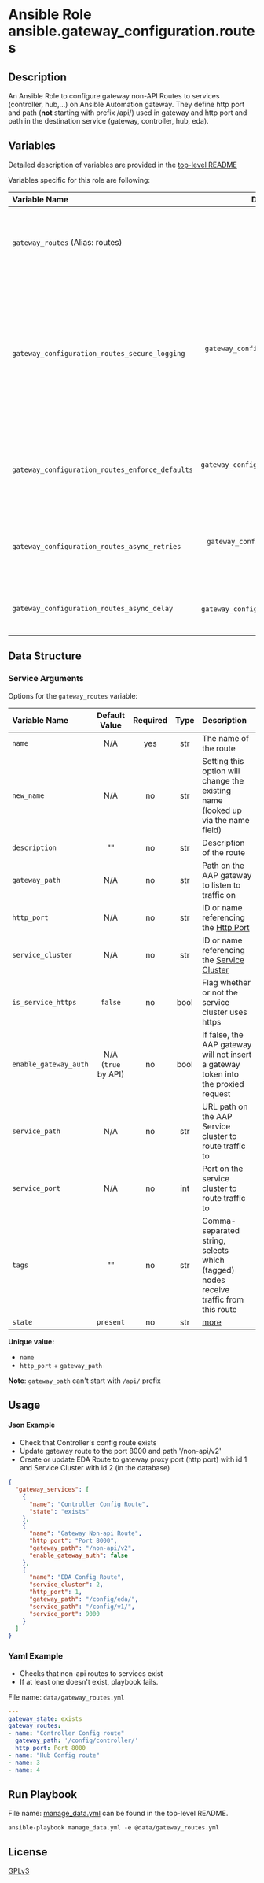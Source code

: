 # Ansible Role ansible.gateway_configuration.routes

## Description

An Ansible Role to configure gateway non-API Routes to services (controller, hub,...) on Ansible Automation gateway.
They define http port and path (**not** starting with prefix /api/) used in gateway and
http port and path in the destination service (gateway, controller, hub, eda).

## Variables

Detailed description of variables are provided in the [top-level README](../../README.md)

Variables specific for this role are following:

| Variable Name                                   |                    Default Value                    | Required | Description                                                                                                                                                  |                                                      |
|:------------------------------------------------|:---------------------------------------------------:|:--------:|:-------------------------------------------------------------------------------------------------------------------------------------------------------------|:----------------------------------------------------:|
| `gateway_routes` (Alias: routes)                |             [below](#service-arguments)             |   yes    | Data structure describing your route entries described below.                                                                                                |        [more](../../README.md#data-variables)        |
| `gateway_configuration_routes_secure_logging`   |  `gateway_configuration_secure_logging` OR `false`  |    no    | Whether or not to include the sensitive route role tasks in the log. Set this value to `True` if you will be providing your sensitive values from elsewhere. |   [more](../../README.md#secure-logging-variables)   |
| `gateway_configuration_routes_enforce_defaults` | `gateway_configuration_enforce_defaults` OR `false` |    no    | Whether or not to enforce default option values on only the route role.                                                                                      |      [more](../../README.md#enforcing-defaults)      |
| `gateway_configuration_routes_async_retries`    |    `gateway_configuration_async_retries` OR `30`    |    no    | This variable sets the number of retries to attempt for the role.                                                                                            | [more](../../README.md#asynchronous-retry-variables) |
| `gateway_configuration_routes_async_delay`      |     `gateway_configuration_async_delay` OR `1`      |    no    | This sets the delay between retries for the role.                                                                                                            | [more](../../README.md#asynchronous-retry-variables) |

## Data Structure

### Service Arguments

Options for the `gateway_routes` variable:

| Variable Name         |    Default Value    | Required | Type | Description                                                                         |
|:----------------------|:-------------------:|:--------:|:----:|:------------------------------------------------------------------------------------|
| `name`                |         N/A         |   yes    | str  | The name of the route                                                               |
| `new_name`            |         N/A         |    no    | str  | Setting this option will change the existing name (looked up via the name field)    |
| `description`         |         ""          |    no    | str  | Description of the route                                                            |
| `gateway_path`        |         N/A         |    no    | str  | Path on the AAP gateway to listen to traffic on                                     |
| `http_port`           |         N/A         |    no    | str  | ID or name referencing the [Http Port](../http_ports/README.md)                     |
| `service_cluster`     |         N/A         |    no    | str  | ID or name referencing the [Service Cluster](../service_clusters/README.md)         |
| `is_service_https`    |       `false`       |    no    | bool | Flag whether or not the service cluster uses https                                  |
| `enable_gateway_auth` | N/A (`true` by API) |    no    | bool | If false, the AAP gateway will not insert a gateway token into the proxied request  |
| `service_path`        |         N/A         |    no    | str  | URL path on the AAP Service cluster to route traffic to                             |
| `service_port`        |         N/A         |    no    | int  | Port on the service cluster to route traffic to                                     |
| `tags`                |         ""          |    no    | str  | Comma-separated string, selects which (tagged) nodes receive traffic from this route|
| `state`               |      `present`      |    no    | str  | [more](../../README.md#state-variable)                                              |

**Unique value:**

- `name`
- `http_port` + `gateway_path`

**Note**: `gateway_path` can't start with `/api/` prefix

## Usage

#### Json Example

- Check that Controller's config route exists
- Update gateway route to the port 8000 and path '/non-api/v2'
- Create or update EDA Route to gateway proxy port (http port) with id 1 and Service Cluster with id 2 (in the database)

```json
{
  "gateway_services": [
    {
      "name": "Controller Config Route",
      "state": "exists"
    },
    {
      "name": "Gateway Non-api Route",
      "http_port": "Port 8000",
      "gateway_path": "/non-api/v2",
      "enable_gateway_auth": false
    },
    {
      "name": "EDA Config Route",
      "service_cluster": 2,
      "http_port": 1,
      "gateway_path": "/config/eda/",
      "service_path": "/config/v1/",
      "service_port": 9000
    }
  ]
}
```

### Yaml Example

- Checks that non-api routes to services exist
- If at least one doesn't exist, playbook fails.

File name: `data/gateway_routes.yml`

```yaml
---
gateway_state: exists
gateway_routes:
- name: "Controller Config route"
  gateway_path: '/config/controller/'
  http_port: Port 8000
- name: "Hub Config route"
- name: 3
- name: 4
```

## Run Playbook

File name: [manage_data.yml](../../README.md#example-ansible-playbook) can be found in the top-level README.

```shell
ansible-playbook manage_data.yml -e @data/gateway_routes.yml
```

## License

[GPLv3](https://github.com/ansible/aap-gateway/gateway_configuration_collection/COPYING)
